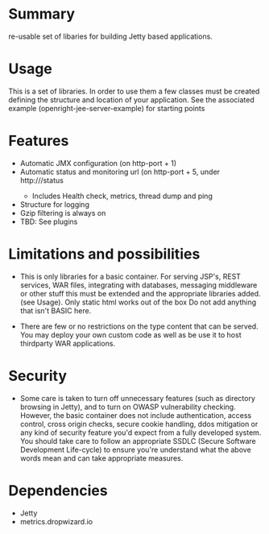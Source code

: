 # Summary

re-usable set of libaries for building Jetty based applications.

# Usage
This is a set of libraries.  In order to use them  a few classes must be created defining the structure and location of your application.  See the associated example (openright-jee-server-example) for starting points

# Features
- Automatic JMX configuration (on http-port + 1)
- Automatic status and monitoring url (on http-port + 5, under http://<host>/status
  - Includes Health check, metrics, thread dump and ping 
- Structure for logging
- Gzip filtering is always on
- TBD:  See plugins

# Limitations and possibilities
- This is only libraries for a basic container.  For serving JSP's, REST services, WAR files, integrating with databases, messaging middleware or other stuff this must be extended and the appropriate libraries added. (see Usage). Only static html works out of the box Do not add anything that isn't BASIC here. 

- There are few or no restrictions on the type content that can be served.  You may deploy your own custom code as well as be use it to host thirdparty WAR applications.

# Security
- Some care is taken to turn off unnecessary features (such as directory browsing in Jetty), and to turn on OWASP vulnerability checking.  However, the basic container does not include authentication, access control, cross origin checks, secure cookie handling, ddos mitigation or any kind of security feature you'd expect from a fully developed system.  You should take care to follow an appropriate SSDLC (Secure Software Development Life-cycle) to ensure you're understand what the above words mean and can take appropriate measures.

# Dependencies
- Jetty
- metrics.dropwizard.io
